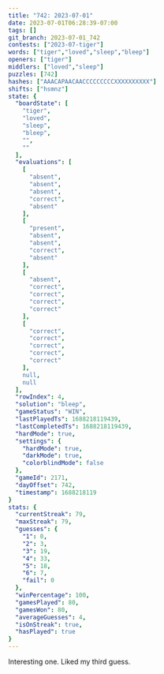 ```yaml
---
title: "742: 2023-07-01"
date: 2023-07-01T06:28:39-07:00
tags: []
git_branch: 2023-07-01_742
contests: ["2023-07-tiger"]
words: ["tiger","loved","sleep","bleep"]
openers: ["tiger"]
middlers: ["loved","sleep"]
puzzles: [742]
hashes: ["AAACAPAACAACCCCCCCCCXXXXXXXXXX"]
shifts: ["hsmnz"]
state: {
  "boardState": [
    "tiger",
    "loved",
    "sleep",
    "bleep",
    "",
    ""
  ],
  "evaluations": [
    [
      "absent",
      "absent",
      "absent",
      "correct",
      "absent"
    ],
    [
      "present",
      "absent",
      "absent",
      "correct",
      "absent"
    ],
    [
      "absent",
      "correct",
      "correct",
      "correct",
      "correct"
    ],
    [
      "correct",
      "correct",
      "correct",
      "correct",
      "correct"
    ],
    null,
    null
  ],
  "rowIndex": 4,
  "solution": "bleep",
  "gameStatus": "WIN",
  "lastPlayedTs": 1688218119439,
  "lastCompletedTs": 1688218119439,
  "hardMode": true,
  "settings": {
    "hardMode": true,
    "darkMode": true,
    "colorblindMode": false
  },
  "gameId": 2171,
  "dayOffset": 742,
  "timestamp": 1688218119
}
stats: {
  "currentStreak": 79,
  "maxStreak": 79,
  "guesses": {
    "1": 0,
    "2": 3,
    "3": 19,
    "4": 33,
    "5": 18,
    "6": 7,
    "fail": 0
  },
  "winPercentage": 100,
  "gamesPlayed": 80,
  "gamesWon": 80,
  "averageGuesses": 4,
  "isOnStreak": true,
  "hasPlayed": true
}
---
```

<!-- more -->
Interesting one. Liked my third guess. 
